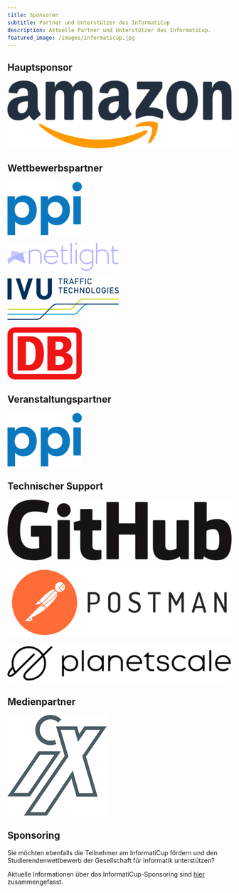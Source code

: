 ```yaml
---
title: Sponsoren
subtitle: Partner und Unterstützer des InformatiCup
description: Aktuelle Partner und Unterstützer des InformatiCup.
featured_image: /images/informaticup.jpg
---
```


## Hauptsponsor

<p>
<a href="https://amazon.jobs/">
<img border="0" alt="Amazon" src="/images/sponsors/amazon.png">
</a>
</p>

## Wettbewerbspartner

<p>
<a href="http://www.ppi.de/">
<img border="0" alt="PPI AG" src="/images/sponsors/ppi.png">
</a>
</p>

<p>
<a href="https://www.netlight.com/">
<img border="0" alt="Netlight Consulting GmbH" src="/images/sponsors/netlight.png">
</a>
</p>

<p>
<a href="https://www.ivu.de/">
<img border="0" alt="IVU Traffic Technologies AG" src="/images/sponsors/ivu2.png">
</a>
</p>

<p>
<a href="https://www.deutschebahn.com/">
<img border="0" alt="Deutsche Bahn AG" src="/images/sponsors/db.png">
</a>
</p>

## Veranstaltungspartner

<p>
<a href="http://www.ppi.de/">
<img border="0" alt="PPI AG" src="/images/sponsors/ppi.png">
</a>
</p>

## Technischer Support

<p>
<a href="https://github.com/">
<img border="0" alt="GitHub" src="/images/sponsors/github.png">
</a>
</p>

<p>
<a href="https://www.postman.com/">
<img border="0" alt="Postman Inc." src="/images/sponsors/postman.png">
</a>
</p>

<p>
<a href="https://planetscale.com/">
<img border="0" alt="PlanetScale Inc." src="/images/sponsors/planetscale.png">
</a>
</p>

## Medienpartner

<p>
<a href="https://www.heise.de/ix/">
<img border="0" alt="iX " src="/images/sponsors/ix.png">
</a>
</p>

## Sponsoring

Sie möchten ebenfalls die Teilnehmer am InformatiCup fördern und den Studierendenwettbewerb der Gesellschaft für Informatik unterstützen?

Aktuelle Informationen über das InformatiCup-Sponsoring sind [hier](https://gi.de/fileadmin/GI/Hauptseite/Aktuelles/Wettbewerbe/InformatiCup/sponsoring-informatiCup2023.pdf) zusammengefasst.

